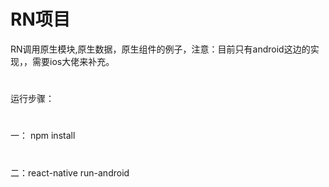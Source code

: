 # RN项目
RN调用原生模块,原生数据，原生组件的例子，注意：目前只有android这边的实现，，需要ios大佬来补充。
# 
运行步骤：
# 
一： npm install
#  
二：react-native run-android

